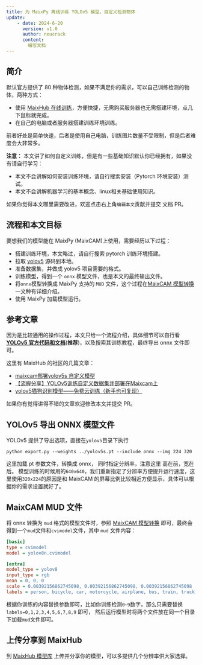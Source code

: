 ```yaml
---
title: 为 MaixPy 离线训练 YOLOv5 模型，自定义检测物体
update:
    - date: 2024-6-20
      version: v1.0
      author: neucrack
      content:
        编写文档
---
```



## 简介

默认官方提供了 80 种物体检测，如果不满足你的需求，可以自己训练检测的物体，两种方式：
* 使用 [MaixHub 在线训练](./maixhub_train.md)，方便快捷，无需购买服务器也无需搭建环境，点几下鼠标就完成。
* 在自己的电脑或者服务器搭建训练环境训练。

前者好处是简单快速，后者是使用自己电脑，训练图片数量不受限制，但是后者难度会大非常多。

**注意：** 本文讲了如何自定义训练，但是有一些基础知识默认你已经拥有，如果没有请自行学习：
* 本文不会讲解如何安装训练环境，请自行搜索安装（Pytorch 环境安装）测试。
* 本文不会讲解机器学习的基本概念、linux相关基础使用知识。

如果你觉得本文哪里需要改进，欢迎点击右上角`编辑本文`贡献并提交 文档 PR。


## 流程和本文目标

要想我们的模型能在 MaixPy (MaixCAM)上使用，需要经历以下过程：
* 搭建训练环境，本文略过，请自行搜索 pytorch 训练环境搭建。
* 拉取 [yolov5](https://github.com/ultralytics/yolov5) 源码到本地。
* 准备数据集，并做成 yolov5 项目需要的格式。
* 训练模型，得到一个 `onnx` 模型文件，也是本文的最终输出文件。
* 将`onnx`模型转换成 MaixPy 支持的 `MUD` 文件，这个过程在[MaixCAM 模型转换](../ai_model_converter/maixcam.md) 一文种有详细介绍。
* 使用 MaixPy 加载模型运行。



## 参考文章

因为是比较通用的操作过程，本文只给一个流程介绍，具体细节可以自行看 **[YOLOv5 官方代码和文档](https://github.com/ultralytics/yolov5)**(**推荐**)，以及搜索其训练教程，最终导出 onnx 文件即可。

这里有 MaixHub 的社区的几篇文章：
* [maixcam部署yolov5s 自定义模型](https://maixhub.com/share/23)
* [【流程分享】YOLOv5训练自定义数据集并部署在Maixcam上](https://maixhub.com/share/32)
* [yolov5猫狗识别模型——免费云训练（新手也可复现）](https://maixhub.com/share/25)

如果你有觉得讲得不错的文章欢迎修改本文并提交 PR。

## YOLOv5 导出 ONNX 模型文件

YOLOv5 提供了导出选项，直接在`yolov5`目录下执行
```shell
python export.py --weights ../yolov5s.pt --include onnx --img 224 320
```
这里加载 pt 参数文件，转换成 onnx， 同时指定分辨率，注意这里 高在前，宽在后。
模型训练的时候用的`640x640`，我们重新指定了分辨率方便提升运行速度，这里使用`320x224`的原因是和 MaixCAM 的屏幕比例比较相近方便显示，具体可以根据你的需求设置就好了。



## MaixCAM MUD 文件

将 onnx 转换为 `mud` 格式的模型文件时，参照 [MaixCAM 模型转换](../ai_model_converter/maixcam.md) 即可，最终会得到一个`mud`文件和`cvimodel`文件，其中 `mud` 文件内容：

```ini
[basic]
type = cvimodel
model = yolov8n.cvimodel

[extra]
model_type = yolov8
input_type = rgb
mean = 0, 0, 0
scale = 0.00392156862745098, 0.00392156862745098, 0.00392156862745098
labels = person, bicycle, car, motorcycle, airplane, bus, train, truck, boat, traffic light, fire hydrant, stop sign, parking meter, bench, bird, cat, dog, horse, sheep, cow, elephant, bear, zebra, giraffe, backpack, umbrella, handbag, tie, suitcase, frisbee, skis, snowboard, sports ball, kite, baseball bat, baseball glove, skateboard, surfboard, tennis racket, bottle, wine glass, cup, fork, knife, spoon, bowl, banana, apple, sandwich, orange, broccoli, carrot, hot dog, pizza, donut, cake, chair, couch, potted plant, bed, dining table, toilet, tv, laptop, mouse, remote, keyboard, cell phone, microwave, oven, toaster, sink, refrigerator, book, clock, vase, scissors, teddy bear, hair drier, toothbrush
```

根据你训练的内容替换参数即可，比如你训练检测`0~9`数字，那么只需要替换`labels=0,1,2,3,4,5,6,7,8,9` 即可， 然后运行模型时将两个文件放在同一个目录下加载`mud`文件即可。


## 上传分享到 MaixHub

到 [MaixHub 模型库](https://maixhub.com/model/zoo?platform=maixcam) 上传并分享你的模型，可以多提供几个分辨率供大家选择。




